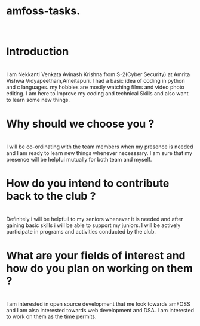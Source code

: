 # amfoss-tasks.
<br>

# Introduction
<br>
I am Nekkanti Venkata Avinash Krishna from S-2(Cyber Security) at Amrita Vishwa Vidyapeetham,Ameitapuri. I had a basic idea of coding in python and c languages. my hobbies are mostly watching films and video photo editing. I am here to Improve my coding and technical Skills and also want to learn some new things.

# Why should we choose you ?
<br>
I will be co-ordinating with the team members when my presence is needed and I am ready to learn new things whenever necesssary. I am sure that my presence will be helpful mutually for both team and myself.
<br>

# How do you intend to contribute back to the club ?
<br>
Definitely i will be helpfull to my seniors whenever it is needed and after gaining basic skills i will be able to support my juniors. I will be actively participate in programs and activities conducted by the club.
<br>

# What are your fields of interest and how do you plan on working on them ?
<br>
I am interested in open source development that me look towards amFOSS and I am also interested towards web development and DSA. I am interested to work on them as the time permits.
<br>
